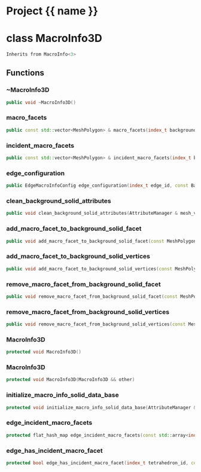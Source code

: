 <script setup>
import {useRoute} from 'vitepress'
const {path} = useRoute()
const tokens = path.split('/')
const words = tokens[2].split('-');
for (let i = 0; i < words.length; i++) {
    words[i] = words[i].charAt(0).toUpperCase() + words[i].slice(1);
    words[i] = words[i].replace('geode', 'Geode')
}
const name = words.join('-');
</script>
# Project {{ name }}

# class MacroInfo3D


```cpp
Inherits from MacroInfo<3>
```



## Functions

### ~MacroInfo3D

```cpp
public void ~MacroInfo3D()
```


### macro_facets

```cpp
public const std::vector<MeshPolygon> & macro_facets(index_t background_solid_facet)
```


### incident_macro_facets

```cpp
public const std::vector<MeshPolygon> & incident_macro_facets(index_t background_solid_vertex)
```


### edge_configuration

```cpp
public EdgeMacroInfoConfig edge_configuration(index_t edge_id, const BackgroundSolid & solid)
```


### clean_background_solid_attributes

```cpp
public void clean_background_solid_attributes(AttributeManager & mesh_vertex_attribute_manager, AttributeManager & mesh_edge_attribute_manager, AttributeManager & mesh_facet_attribute_manager, AttributeManager & mesh_tetrahedron_attribute_manager)
```


### add_macro_facet_to_background_solid_facet

```cpp
public void add_macro_facet_to_background_solid_facet(const MeshPolygon & macro_facet, index_t background_solid_facet_id, MacroInfo3DKey )
```


### add_macro_facet_to_background_solid_vertices

```cpp
public void add_macro_facet_to_background_solid_vertices(const MeshPolygon & macro_facet, Span background_solid_vertex_ids, MacroInfo3DKey )
```


### remove_macro_facet_from_background_solid_facet

```cpp
public void remove_macro_facet_from_background_solid_facet(const MeshPolygon & macro_facet, index_t background_solid_facet_id, MacroInfo3DKey )
```


### remove_macro_facet_from_background_solid_vertices

```cpp
public void remove_macro_facet_from_background_solid_vertices(const MeshPolygon & macro_facet, Span background_solid_vertex_ids, MacroInfo3DKey )
```


### MacroInfo3D

```cpp
protected void MacroInfo3D()
```


### MacroInfo3D

```cpp
protected void MacroInfo3D(MacroInfo3D && other)
```


### initialize_macro_info_solid_data_base

```cpp
protected void initialize_macro_info_solid_data_base(AttributeManager & mesh_vertex_attribute_manager, AttributeManager & mesh_edge_attribute_manager, AttributeManager & mesh_facet_attribute_manager, AttributeManager & mesh_tetrahedron_attribute_manager)
```


### edge_incident_macro_facets

```cpp
protected flat_hash_map edge_incident_macro_facets(const std::array<index_t, 2> & edge_vertices, const BackgroundSolid & background_solid)
```


### edge_has_incident_macro_facet

```cpp
protected bool edge_has_incident_macro_facet(index_t tetrahedron_id, const std::array<index_t, 2> & edge_vertices, const BackgroundSolid & background_solid)
```




